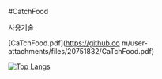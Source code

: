 #CatchFood

사용기술


[CaTchFood.pdf](https://github.co m/user-attachments/files/20751832/CaTchFood.pdf)


[![Top Langs](https://github-readme-stats.vercel.app/api/top-langs/?username=firefall7)](https://github.com/anuraghazra/github-readme-stats)
